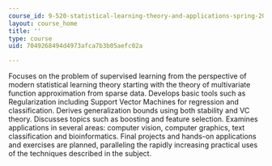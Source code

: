 ```yaml
---
course_id: 9-520-statistical-learning-theory-and-applications-spring-2003
layout: course_home
title: ''
type: course
uid: 7049268494d4973afca7b3b05aefc02a

---
```

Focuses on the problem of supervised learning from the perspective of modern statistical learning theory starting with the theory of multivariate function approximation from sparse data. Develops basic tools such as Regularization including Support Vector Machines for regression and classification. Derives generalization bounds using both stability and VC theory. Discusses topics such as boosting and feature selection. Examines applications in several areas: computer vision, computer graphics, text classification and bioinformatics. Final projects and hands-on applications and exercises are planned, paralleling the rapidly increasing practical uses of the techniques described in the subject.
